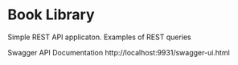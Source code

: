 # Book Library
Simple REST API applicaton. Examples of REST queries

Swagger API Documentation
http://localhost:9931/swagger-ui.html
